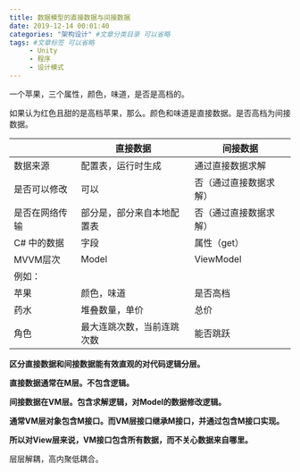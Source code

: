 ```yaml
---
title: 数据模型的直接数据与间接数据
date: 2019-12-14 00:01:40
categories: "架构设计" #文章分类目录 可以省略
tags: #文章标签 可以省略
     - Unity
     - 程序
     - 设计模式
---
```




一个苹果，三个属性，颜色，味道，是否是高档的。

如果认为红色且甜的是高档苹果，那么。颜色和味道是直接数据。是否高档为间接数据。

<!-- more -->

|                | 直接数据                   | 间接数据               |
| -------------- | -------------------------- | ---------------------- |
| 数据来源       | 配置表，运行时生成         | 通过直接数据求解       |
| 是否可以修改   | 可以                       | 否（通过直接数据求解） |
| 是否在网络传输 | 部分是，部分来自本地配置表 | 否（通过直接数据求解） |
| C# 中的数据    | 字段                       | 属性（get）            |
| MVVM层次       | Model                      | ViewModel              |
| 例如：         |                            |                        |
| 苹果           | 颜色，味道                 | 是否高档               |
| 药水           | 堆叠数量，单价             | 总价                   |
| 角色           | 最大连跳次数，当前连跳次数 | 能否跳跃               |

**区分直接数据和间接数据能有效直观的对代码逻辑分层。**

**直接数据通常在M层。不包含逻辑。**

**间接数据在VM层。包含求解逻辑，对Model的数据修改逻辑。**

**通常VM层对象包含M接口。而VM层接口继承M接口，并通过包含M接口实现。**

**所以对View层来说，VM接口包含所有数据，而不关心数据来自哪里。**

层层解耦，高内聚低耦合。

